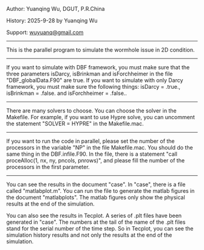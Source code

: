 
Author:
   Yuanqing Wu, DGUT, P.R.China

History:
   2025-9-28 by Yuanqing Wu

Support:
   wuyuanq@gmail.com

-----------------------------------------------------------------------------------------

This is the parallel program to simulate the wormhole issue in 2D condition.

-----------------------------------------------------------------------------------------

If you want to simulate with DBF framework, you must make sure that the three parameters isDarcy, isBrinkman and isForchheimer in the file "DBF_globalData.F90" are true. If you want to simulate with only Darcy framework, you must make sure the following things: isDarcy = .true., isBrinkman = .false. and isForchheimer = .false..

-----------------------------------------------------------------------------------------

There are many solvers to choose. You can choose the solver in the Makefile. For example, if you want to use Hypre solve, you can uncomment the statement "SOLVER = HYPRE" in the Makefile.mac.

-----------------------------------------------------------------------------------------

If you want to run the code in parallel, please set the number of the processors in the variable "NP" in the file Makefile.mac. You should do the same thing in the DBF.infile.F90. In the file, there is a statement "call proceAlloc(1, nx, ny, pncols, pnrows)", and please fill the number of the processors in the first parameter. 

-----------------------------------------------------------------------------------------

You can see the results in the document "case". In "case", there is a file called "matlabplot.m". You can run the file to generate the matlab figures in the document "matlabplots". The matlab figures only show the physical results at the end of the simulation.  

You can also see the results in Tecplot. A series of .plt files have been generated in "case". The numbers at the tail of the name of the .plt files stand for the serial number of the time step. So in Tecplot, you can see the simulation history results and not only the results at the end of the simulation.

